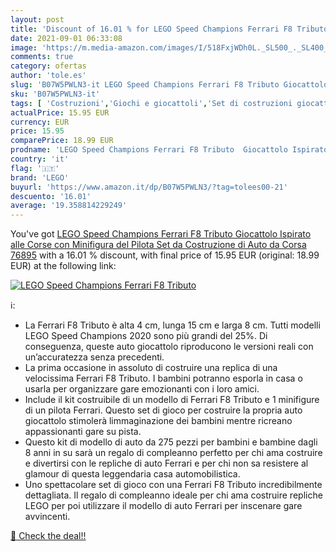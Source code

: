 ```yaml
---
layout: post
title: 'Discount of 16.01 % for LEGO Speed Champions Ferrari F8 Tributo '
date: 2021-09-01 06:33:08
image: 'https://m.media-amazon.com/images/I/518FxjWDh0L._SL500_._SL400_.jpg'
comments: true
category: ofertas
author: 'tole.es'
slug: 'B07W5PWLN3-it LEGO Speed Champions Ferrari F8 Tributo Giocattolo...'
sku: 'B07W5PWLN3-it'
tags: [ 'Costruzioni','Giochi e giocattoli','Set di costruzioni giocattolo','lego', ]
actualPrice: 15.95 EUR
currency: EUR
price: 15.95
comparePrice: 18.99 EUR
prodname: 'LEGO Speed Champions Ferrari F8 Tributo  Giocattolo Ispirato alle Corse  con Minifigura del Pilota  Set da Costruzione di Auto da Corsa  76895'
country: 'it'
flag: '🇮🇹'
brand: 'LEGO'
buyurl: 'https://www.amazon.it/dp/B07W5PWLN3/?tag=tolees00-21'
descuento: '16.01'
average: '19.358814229249'
---
```


You've got [LEGO Speed Champions Ferrari F8 Tributo  Giocattolo Ispirato alle Corse  con Minifigura del Pilota  Set da Costruzione di Auto da Corsa  76895](https://www.amazon.it/dp/B07W5PWLN3/?tag=tolees00-21) with a  16.01 % discount, with final price of 15.95 EUR (original: 18.99 EUR) at the following link:

[![LEGO Speed Champions Ferrari F8 Tributo ](https://m.media-amazon.com/images/I/518FxjWDh0L._SL500_._SL400_.jpg)](https://www.amazon.it/dp/B07W5PWLN3/?tag=tolees00-21)

ℹ️:

- La Ferrari F8 Tributo è alta 4 cm, lunga 15 cm e larga 8 cm. Tutti modelli LEGO Speed Champions 2020 sono più grandi del 25%. Di conseguenza, queste auto giocattolo riproducono le versioni reali con un’accuratezza senza precedenti.
- La prima occasione in assoluto di costruire una replica di una velocissima Ferrari F8 Tributo. I bambini potranno esporla in casa o usarla per organizzare gare emozionanti con i loro amici.
- Include il kit costruibile di un modello di Ferrari F8 Tributo e 1 minifigure di un pilota Ferrari. Questo set di gioco per costruire la propria auto giocattolo stimolerà limmaginazione dei bambini mentre ricreano appassionanti gare su pista.
- Questo kit di modello di auto da 275 pezzi per bambini e bambine dagli 8 anni in su sarà un regalo di compleanno perfetto per chi ama costruire e divertirsi con le repliche di auto Ferrari e per chi non sa resistere al glamour di questa leggendaria casa automobilistica.
- Uno spettacolare set di gioco con una Ferrari F8 Tributo incredibilmente dettagliata. Il regalo di compleanno ideale per chi ama costruire repliche LEGO per poi utilizzare il modello di auto Ferrari per inscenare gare avvincenti.

[🛒 Check the deal!!](https://www.amazon.it/dp/B07W5PWLN3/?tag=tolees00-21)
